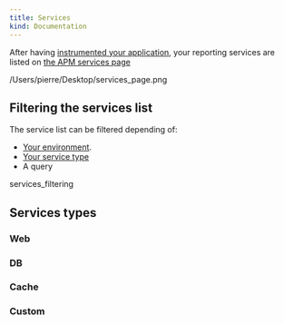 ```yaml
---
title: Services
kind: Documentation
---
```


After having [instrumented your application](/tracing/languages), your reporting services are listed on [the APM services page](https://app.datadoghq.com/apm/services)

/Users/pierre/Desktop/services_page.png



## Filtering the services list

The service list can be filtered depending of:

* [Your environment](/tracing/faq/environment).
* [Your service type]()
* A query

services_filtering

## Services types
### Web
### DB
### Cache
### Custom
